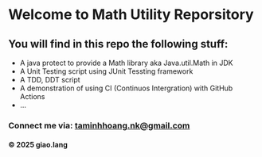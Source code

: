 # Welcome to Math Utility Reporsitory

## You will find in this repo the following stuff:
* A java protect to provide a Math library aka Java.util.Math in JDK
* A Unit Testing script using JUnit Tessting framework
* A TDD, DDT script
* A demonstration of using CI (Continuos Intergration) with GitHub Actions
* ...

### Connect me via: taminhhoang.nk@gmail.com

#### &#169; 2025 giao.lang 